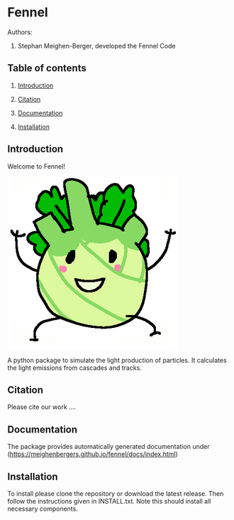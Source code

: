 # Fennel

Authors:

1. Stephan Meighen-Berger, developed the Fennel Code

## Table of contents

1. [Introduction](#introduction)

2. [Citation](#citation)

3. [Documentation](#documentation)

4. [Installation](#installation)

## Introduction <a name="introduction"></a>

Welcome to Fennel!

![Logo](images/Fennel.png)

A python package to simulate the light production of particles.
It calculates the light emissions from cascades and tracks.

## Citation <a name="citation"></a>

Please cite our work ....

## Documentation <a name="documentation"></a>

The package provides automatically generated documentation under
(https://meighenbergers.github.io/fennel/docs/index.html)

## Installation <a name="installation"></a>

To install please clone the repository or download the latest release. Then
follow the instructions given in INSTALL.txt.
Note this should install all necessary components.
